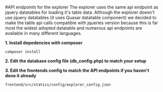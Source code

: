 #API endpoints for the explorer
The explorer uses the same api endpoint as jquery datatables for loading it's table data. Although the explorer doesn't use jquery datatables (it uses Quasar datatable component) we decided to make the table api calls compatible with jqueries version because this is far most the widest adopted datatable and numerous api endpoints are available in many different languages.

**1. Install depedencies with composer**
```
composer install
```

**2. Edit the database config file (db_config.php) to match your setup**

**3. Edit the frontends config to match the API endpoints if you haven't done it already**

```
frontend/src/statics/config/explorer_config.json
```